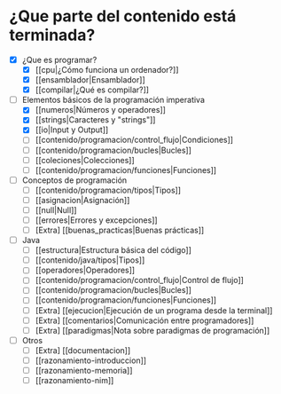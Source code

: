 # ¿Que parte del contenido está terminada?


- [x] ¿Que es programar?
	- [x] [[cpu|¿Cómo funciona un ordenador?]]
	- [x] [[ensamblador|Ensamblador]]
	- [x] [[compilar|¿Qué es compilar?]]
	
- [ ] Elementos básicos de la programación imperativa
	- [x] [[numeros|Números y operadores]]
	- [x] [[strings|Caracteres y "strings"]]
	- [x] [[io|Input y Output]]
	- [ ] [[contenido/programacion/control_flujo|Condiciones]]
	- [ ] [[contenido/programacion/bucles|Bucles]]
	- [ ] [[coleciones|Colecciones]]
	- [ ] [[contenido/programacion/funciones|Funciones]]

- [ ] Conceptos de programación
	- [ ] [[contenido/programacion/tipos|Tipos]]
	- [ ] [[asignacion|Asignación]]
	- [ ] [[null|Null]]
	- [ ] [[errores|Errores y excepciones]]
	- [ ] \[Extra\] [[buenas_practicas|Buenas prácticas]]

- [ ] Java
	- [ ] [[estructura|Estructura básica del código]]
	- [ ] [[contenido/java/tipos|Tipos]]
	- [ ] [[operadores|Operadores]]
	- [ ] [[contenido/programacion/control_flujo|Control de flujo]]
	- [ ] [[contenido/programacion/bucles|Bucles]]
	- [ ] [[contenido/programacion/funciones|Funciones]]
	- [ ] \[Extra\] [[ejecucion|Ejecución de un programa desde la terminal]]
	- [ ] \[Extra\] [[comentarios|Comunicación entre programadores]]
	- [ ] \[Extra\] [[paradigmas|Nota sobre paradigmas de programación]]

- [ ] Otros
	- [ ] \[Extra\] [[documentacion]]
	- [ ] [[razonamiento-introduccion]]
	- [ ] [[razonamiento-memoria]]
	- [ ] [[razonamiento-nim]]